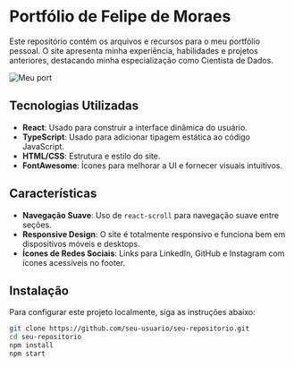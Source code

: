# Portfólio de Felipe de Moraes

Este repositório contém os arquivos e recursos para o meu portfólio pessoal. O site apresenta minha experiência, habilidades e projetos anteriores, destacando minha especialização como Cientista de Dados.

![Meu port](https://github.com/FelipeDeMoraes19/portfolio/assets/133254329/be3f21b3-2618-4ddf-acfa-6df47a214b27)

## Tecnologias Utilizadas

- **React**: Usado para construir a interface dinâmica do usuário.
- **TypeScript**: Usado para adicionar tipagem estática ao código JavaScript.
- **HTML/CSS**: Estrutura e estilo do site.
- **FontAwesome**: Ícones para melhorar a UI e fornecer visuais intuitivos.

## Características

- **Navegação Suave**: Uso de `react-scroll` para navegação suave entre seções.
- **Responsive Design**: O site é totalmente responsivo e funciona bem em dispositivos móveis e desktops.
- **Ícones de Redes Sociais**: Links para LinkedIn, GitHub e Instagram com ícones acessíveis no footer.

## Instalação

Para configurar este projeto localmente, siga as instruções abaixo:

```bash
git clone https://github.com/seu-usuario/seu-repositorio.git
cd seu-repositorio
npm install
npm start
```
